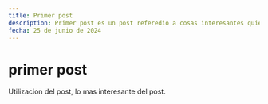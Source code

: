 ```yaml
---
title: Primer post
description: Primer post es un post referedio a cosas interesantes quiero utilizar mas de una linea
fecha: 25 de junio de 2024
---
```

# primer post

Utilizacion del post, lo mas interesante del post. 